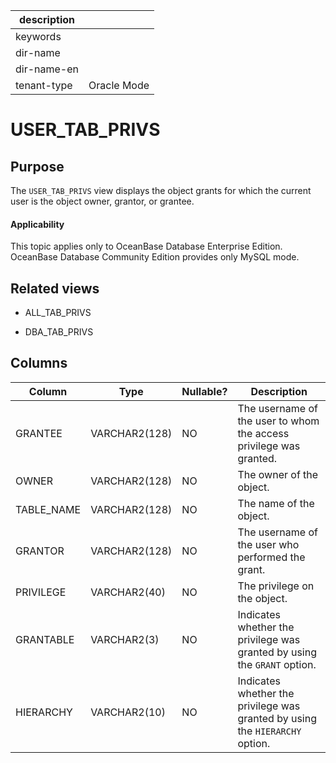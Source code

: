 | description ||
|---|---|
| keywords ||
| dir-name ||
| dir-name-en ||
| tenant-type | Oracle Mode |

USER_TAB_PRIVS
===================================

Purpose
-------------------

The `USER_TAB_PRIVS` view displays the object grants for which the current user is the object owner, grantor, or grantee.

<main id="notice" >
    <h4>Applicability</h4>
    <p>This topic applies only to OceanBase Database Enterprise Edition. OceanBase Database Community Edition provides only MySQL mode. </p>
  </main>

Related views
----------------------

* ALL_TAB_PRIVS

* DBA_TAB_PRIVS

Columns
----------------------

| **Column** | **Type** | **Nullable?** | **Description** |
|------------|---------------|----------------|-------------------------------|
| GRANTEE | VARCHAR2(128) | NO | The username of the user to whom the access privilege was granted. |
| OWNER | VARCHAR2(128) | NO | The owner of the object. |
| TABLE_NAME | VARCHAR2(128) | NO | The name of the object. |
| GRANTOR | VARCHAR2(128) | NO | The username of the user who performed the grant. |
| PRIVILEGE | VARCHAR2(40) | NO | The privilege on the object. |
| GRANTABLE | VARCHAR2(3) | NO | Indicates whether the privilege was granted by using the `GRANT` option. |
| HIERARCHY | VARCHAR2(10) | NO | Indicates whether the privilege was granted by using the `HIERARCHY` option. |
